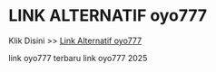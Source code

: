 # LINK ALTERNATIF oyo777

Klik Disini >> <a href="https://linksto.pages.dev/">Link Alternatif oyo777 </a>

link oyo777 terbaru
link oyo777 2025